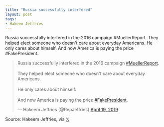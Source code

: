```yaml
---
title: "Russia successfully interfered"
layout: post
tags:
- Hakeem Jeffries
---
```


Russia successfully interfered in the 2016 campaign #MuellerReport. They helped elect someone who doesn't care about everyday Americans. He only cares about himself. And now America is paying the price #FakePresident.

<blockquote class="twitter-tweet"><p lang="en" dir="ltr">Russia successfully interfered in the 2016 campaign <a href="https://twitter.com/hashtag/MuellerReport?src=hash&amp;ref_src=twsrc%5Etfw">#MuellerReport</a>.<br><br>They helped elect someone who doesn't care about everyday Americans.<br><br>He only cares about himself.<br><br>And now America is paying the price <a href="https://twitter.com/hashtag/FakePresident?src=hash&amp;ref_src=twsrc%5Etfw">#FakePresident</a>.</p>&mdash; Hakeem Jeffries (@RepJeffries) <a href="https://twitter.com/RepJeffries/status/1119063454260891649?ref_src=twsrc%5Etfw">April 19, 2019</a></blockquote> <script async src="https://platform.twitter.com/widgets.js" charset="utf-8"></script>

Source: Hakeem Jeffries, via [𝕏](https://x.com)
